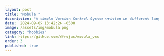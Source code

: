 ```yaml
---
layout: post
title: "Mobula "
description: "A simple Version Control System written in different languages."
date:  2024-09-05 13:42:26 -0500
image: /assets/img/mobula.png
category: "hobbies"
link: https://github.com/dfrojas/mobula_vcs
order: 3
published: true
---
```

